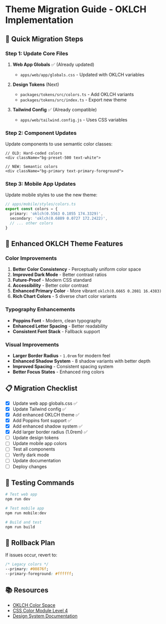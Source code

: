 # Theme Migration Guide - OKLCH Implementation

## 🚀 **Quick Migration Steps**

### **Step 1: Update Core Files**

1. **Web App Globals** ✅ (Already updated)
   - `apps/web/app/globals.css` - Updated with OKLCH variables

2. **Design Tokens** (Next)
   - `packages/tokens/src/colors.ts` - Add OKLCH variants
   - `packages/tokens/src/index.ts` - Export new theme

3. **Tailwind Config** ✅ (Already compatible)
   - `apps/web/tailwind.config.js` - Uses CSS variables

### **Step 2: Component Updates**

Update components to use semantic color classes:

```tsx
// OLD: Hard-coded colors
<div className="bg-preset-500 text-white">

// NEW: Semantic colors
<div className="bg-primary text-primary-foreground">
```

### **Step 3: Mobile App Updates**

Update mobile styles to use the new theme:

```typescript
// apps/mobile/styles/colors.ts
export const colors = {
  primary: 'oklch(0.5563 0.1055 174.3329)',
  secondary: 'oklch(0.6889 0.0727 172.2422)',
  // ... other colors
}
```

## 🎨 **Enhanced OKLCH Theme Features**

### **Color Improvements**
1. **Better Color Consistency** - Perceptually uniform color space
2. **Improved Dark Mode** - Better contrast ratios
3. **Future-Proof** - Modern CSS standard
4. **Accessibility** - Better color contrast
5. **Enhanced Primary Color** - More vibrant `oklch(0.6665 0.2081 16.4383)`
6. **Rich Chart Colors** - 5 diverse chart color variants

### **Typography Enhancements**
- **Poppins Font** - Modern, clean typography
- **Enhanced Letter Spacing** - Better readability
- **Consistent Font Stack** - Fallback support

### **Visual Improvements**
- **Larger Border Radius** - `1.0rem` for modern feel
- **Enhanced Shadow System** - 8 shadow variants with better depth
- **Improved Spacing** - Consistent spacing system
- **Better Focus States** - Enhanced ring colors

## 📋 **Migration Checklist**

- [x] Update web app globals.css ✅
- [x] Update Tailwind config ✅
- [x] Add enhanced OKLCH theme ✅
- [x] Add Poppins font support ✅
- [x] Add enhanced shadow system ✅
- [x] Add larger border radius (1.0rem) ✅
- [ ] Update design tokens
- [ ] Update mobile app colors
- [ ] Test all components
- [ ] Verify dark mode
- [ ] Update documentation
- [ ] Deploy changes

## 🔧 **Testing Commands**

```bash
# Test web app
npm run dev

# Test mobile app
npm run mobile:dev

# Build and test
npm run build
```

## 🚨 **Rollback Plan**

If issues occur, revert to:
```css
/* Legacy colors */
--primary: #00876f;
--primary-foreground: #ffffff;
```

## 📚 **Resources**

- [OKLCH Color Space](https://oklch.com/)
- [CSS Color Module Level 4](https://www.w3.org/TR/css-color-4/)
- [Design System Documentation](./README.md)
